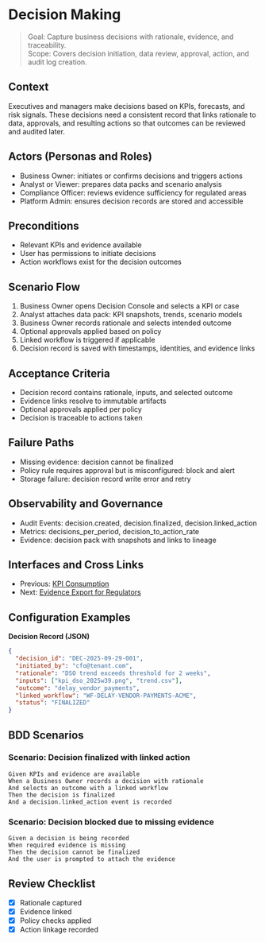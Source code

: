 # Decision Making

> Goal: Capture business decisions with rationale, evidence, and traceability.  
> Scope: Covers decision initiation, data review, approval, action, and audit log creation.

## Context
Executives and managers make decisions based on KPIs, forecasts, and risk signals. These decisions need a consistent record that links rationale to data, approvals, and resulting actions so that outcomes can be reviewed and audited later.

## Actors (Personas and Roles)
- Business Owner: initiates or confirms decisions and triggers actions
- Analyst or Viewer: prepares data packs and scenario analysis
- Compliance Officer: reviews evidence sufficiency for regulated areas
- Platform Admin: ensures decision records are stored and accessible

## Preconditions
- Relevant KPIs and evidence available
- User has permissions to initiate decisions
- Action workflows exist for the decision outcomes

## Scenario Flow
1. Business Owner opens Decision Console and selects a KPI or case
2. Analyst attaches data pack: KPI snapshots, trends, scenario models
3. Business Owner records rationale and selects intended outcome
4. Optional approvals applied based on policy
5. Linked workflow is triggered if applicable
6. Decision record is saved with timestamps, identities, and evidence links

## Acceptance Criteria
- Decision record contains rationale, inputs, and selected outcome
- Evidence links resolve to immutable artifacts
- Optional approvals applied per policy
- Decision is traceable to actions taken

## Failure Paths
- Missing evidence: decision cannot be finalized
- Policy rule requires approval but is misconfigured: block and alert
- Storage failure: decision record write error and retry

## Observability and Governance
- Audit Events: decision.created, decision.finalized, decision.linked_action
- Metrics: decisions_per_period, decision_to_action_rate
- Evidence: decision pack with snapshots and links to lineage

## Interfaces and Cross Links
- Previous: [KPI Consumption](07-kpi-consumption.md)
- Next: [Evidence Export for Regulators](09b-evidence-export-regulators.md)

## Configuration Examples

**Decision Record (JSON)**
```json
{
  "decision_id": "DEC-2025-09-29-001",
  "initiated_by": "cfo@tenant.com",
  "rationale": "DSO trend exceeds threshold for 2 weeks",
  "inputs": ["kpi_dso_2025w39.png", "trend.csv"],
  "outcome": "delay_vendor_payments",
  "linked_workflow": "WF-DELAY-VENDOR-PAYMENTS-ACME",
  "status": "FINALIZED"
}
```

## BDD Scenarios

### Scenario: Decision finalized with linked action
```gherkin
Given KPIs and evidence are available
When a Business Owner records a decision with rationale
And selects an outcome with a linked workflow
Then the decision is finalized
And a decision.linked_action event is recorded
```

### Scenario: Decision blocked due to missing evidence
```gherkin
Given a decision is being recorded
When required evidence is missing
Then the decision cannot be finalized
And the user is prompted to attach the evidence
```

## Review Checklist
- [x] Rationale captured
- [x] Evidence linked
- [x] Policy checks applied
- [x] Action linkage recorded

